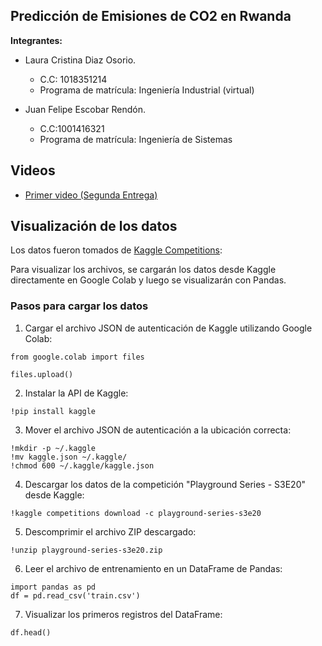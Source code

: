 ## Predicción de Emisiones de CO2 en Rwanda

**Integrantes:**

- Laura Cristina Diaz Osorio.
  - C.C: 1018351214
  - Programa de matrícula: Ingeniería Industrial (virtual)

- Juan Felipe Escobar Rendón.
  - C.C:1001416321
  - Programa de matrícula: Ingeniería de Sistemas

## Videos 
- [Primer video (Segunda Entrega)](https://youtu.be/D_ouVxeRUas)

## Visualización de los datos
Los datos fueron tomados de [Kaggle Competitions](https://www.kaggle.com/competitions/playground-series-s3e20/data):

Para visualizar los archivos, se cargarán los datos desde Kaggle directamente en Google Colab y luego se visualizarán con Pandas.

### Pasos para cargar los datos

1. Cargar el archivo JSON de autenticación de Kaggle utilizando Google Colab:
```
from google.colab import files

files.upload()
```
2. Instalar la API de Kaggle:
```
!pip install kaggle
```
3. Mover el archivo JSON de autenticación a la ubicación correcta:
```
!mkdir -p ~/.kaggle
!mv kaggle.json ~/.kaggle/
!chmod 600 ~/.kaggle/kaggle.json
```
4. Descargar los datos de la competición "Playground Series - S3E20" desde Kaggle:
```
!kaggle competitions download -c playground-series-s3e20
```
5. Descomprimir el archivo ZIP descargado:
```
!unzip playground-series-s3e20.zip
```
6. Leer el archivo de entrenamiento en un DataFrame de Pandas:
```
import pandas as pd
df = pd.read_csv('train.csv')
```
7. Visualizar los primeros registros del DataFrame:
```
df.head()
```
